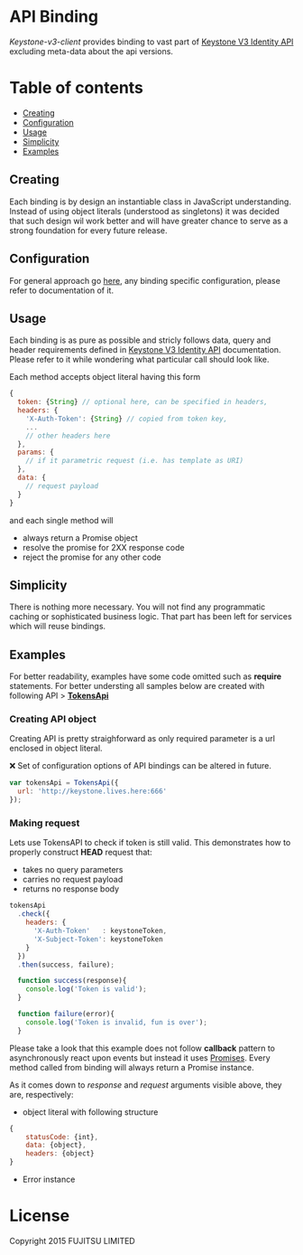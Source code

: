 # API Binding

*Keystone-v3-client* provides binding to vast part of [Keystone V3 Identity API](http://developer.openstack.org/api-ref-identity-v3.html) excluding
meta-data about the api versions.

# Table of contents
* [Creating](#Creating)
* [Configuration](#Configuration)
* [Usage](#Usage)
* [Simplicity](#Simplicity)
* [Examples](#Examples)

## Creating <a id="Creating"></a>

Each binding is by design an instantiable class in JavaScript understanding.
Instead of using object literals (understood as singletons) it was decided that
such design wil work better and will have greater chance to serve as a strong
foundation for every future release.

## Configuration <a id="Configuration"></a>

For general approach go [here](../configuration.md), any binding
specific configuration, please refer to documentation of it.

## Usage <a id="Usage"></a>

Each binding is as pure as possible and stricly follows data, query and header
requirements defined in [Keystone V3 Identity API](http://developer.openstack.org/api-ref-identity-v3.html) documentation.
Please refer to it while wondering what particular call should look like.

Each method accepts object literal having this form
```javascript
{
  token: {String} // optional here, can be specified in headers,
  headers: {
    'X-Auth-Token': {String} // copied from token key,
    ...
    // other headers here
  },
  params: {
    // if it parametric request (i.e. has template as URI)
  },
  data: {
    // request payload
  }
}
```

and each single method will
* always return a Promise object
* resolve the promise for 2XX response code
* reject the promise for any other code

## Simplicity <a id="Simplicity"></a>

There is nothing more necessary. You will not find any programmatic caching
or sophisticated business logic. That part has been left for services which will
reuse bindings.

## Examples <a id="Examples"></a>

For better readability, examples have some code omitted such as <b>require</b>
statements. For better understing all samples below are created with
following API > [**TokensApi**](../../lib/keystone/tokens.js)

### Creating API object

Creating API is pretty straighforward as only required parameter
is a url enclosed in object literal.

:x: Set of configuration options of API bindings can be altered in future.

```javascript
var tokensApi = TokensApi({
  url: 'http://keystone.lives.here:666'
});
```

### Making request

Lets use TokensAPI to check if token is still valid.
This demonstrates how to properly construct **HEAD** request that:
* takes no query parameters
* carries no request payload
* returns no response body

```javascript
tokensApi
  .check({
    headers: {
      'X-Auth-Token'   : keystoneToken,
      'X-Subject-Token': keystoneToken
    }
  })
  .then(success, failure);

  function success(response){
    console.log('Token is valid');
  }

  function failure(error){
    console.log('Token is invalid, fun is over');
  }

```

Please take a look that this example does not follow **callback** pattern
to asynchronously react upon events but instead it uses [Promises](https://github.com/petkaantonov/bluebird). Every method called from
binding will always return a Promise instance.

As it comes down to *response* and *request* arguments visible above, they are,
respectively:

* object literal with following structure
```javascript
{
    statusCode: {int},
    data: {object},
    headers: {object}
}
```
* Error instance

# License

Copyright 2015 FUJITSU LIMITED
